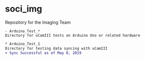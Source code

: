 # soci_img
Repository for the Imaging Team

```
- Arduino_Test_*
Directory for uCamIII tests on Arduino Uno or related hardware
```

```diff
* Arduino_Test_1
Directory for testing data syncing with uCamIII
+ Sync Successful as of May 8, 2019
```